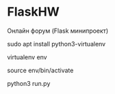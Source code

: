 # FlaskHW
Онлайн форум (Flask минипроект)

sudo apt install python3-virtualenv

virtualenv env

source env/bin/activate

python3 run.py

